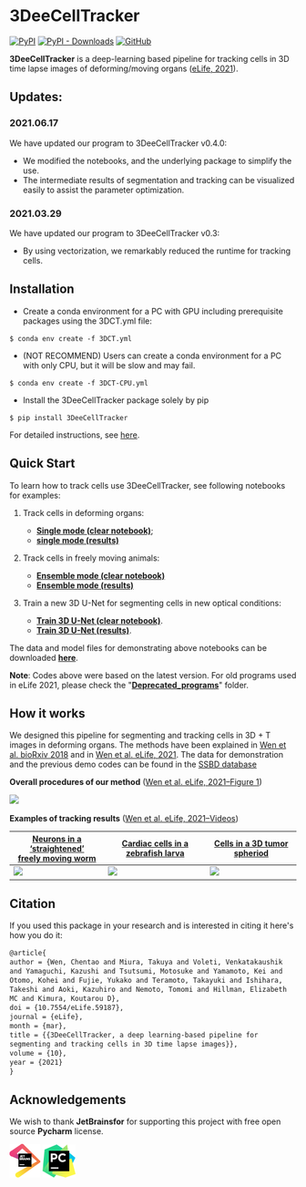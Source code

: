 # 3DeeCellTracker
[![PyPI](https://img.shields.io/pypi/v/3DeeCellTracker)](https://pypi.org/project/3DeeCellTracker/) [![PyPI - Downloads](https://img.shields.io/pypi/dm/3DeeCellTracker)](https://pypi.org/project/3DeeCellTracker/) [![GitHub](https://img.shields.io/github/license/WenChentao/3DeeCellTracker)](https://github.com/WenChentao/3DeeCellTracker/blob/master/LICENSE)

**3DeeCellTracker** is a deep-learning based pipeline for tracking cells in 3D time lapse images of deforming/moving organs ([eLife, 2021](https://elifesciences.org/articles/59187)).

## Updates:
### 2021.06.17
We have updated our program to 3DeeCellTracker v0.4.0:
- We modified the notebooks, and the underlying package to simplify the use.
- The intermediate results of segmentation and tracking can be visualized easily to assist the parameter optimization. 

### 2021.03.29
We have updated our program to 3DeeCellTracker v0.3:
- By using vectorization, we remarkably reduced the runtime for tracking cells.

## Installation

* Create a conda environment for a PC with GPU including prerequisite packages using the 3DCT.yml file:

```console
$ conda env create -f 3DCT.yml
```

* (NOT RECOMMEND) Users can create a conda environment for a PC with only CPU, but it will be slow and may fail.
```console
$ conda env create -f 3DCT-CPU.yml
```

* Install the 3DeeCellTracker package solely by pip

```console
$ pip install 3DeeCellTracker
```

For detailed instructions, see [here](Doc/Enviroment.md).
## Quick Start
To learn how to track cells use 3DeeCellTracker, see following notebooks for examples:
1. Track cells in deforming organs: 
    - [**Single mode (clear notebook)**](Examples/single_mode_worm1-clear.ipynb);
    - [**single mode (results)**](https://wenchentao.github.io//3DeeCellTracker/Examples/single_mode_worm1.html)


2. Track cells in freely moving animals: 
    - [**Ensemble mode (clear notebook)**](Examples/ensemble_mode_worm4-clear.ipynb)
    - [**Ensemble mode (results)**](https://wenchentao.github.io//3DeeCellTracker/Examples/ensemble_mode_worm4.html)


3. Train a new 3D U-Net for segmenting cells in new optical conditions: 
    - [**Train 3D U-Net (clear notebook)**](Examples/3D_U_Net_training-clear.ipynb).
    - [**Train 3D U-Net (results)**](https://wenchentao.github.io//3DeeCellTracker/Examples/3D_U_Net_training.html).
   
The data and model files for demonstrating above notebooks can be downloaded [**here**](https://osf.io/dt76c/).

**Note**: Codes above were based on the latest version. 
For old programs used in eLife 2021, please check the "[**Deprecated_programs**](Deprecated_programs)" folder.

## How it works
We designed this pipeline for segmenting and tracking cells in 3D + T images in deforming organs. The methods have been explained in [Wen et al. bioRxiv 2018]( https://doi.org/10.1101/385567) and in [Wen et al. eLife, 2021](https://elifesciences.org/articles/59187).
The data for demonstration and the previous demo codes can be found in the [SSBD database](http://ssbd.qbic.riken.jp/set/20190602/)

**Overall procedures of our method** ([Wen et al. eLife, 2021–Figure 1](https://elifesciences.org/articles/59187/figures#content))

<img src="https://iiif.elifesciences.org/lax:59187%2Felife-59187-fig1-v1.tif/full/1500,/0/default.jpg" width="400">

**Examples of tracking results** ([Wen et al. eLife, 2021–Videos](https://elifesciences.org/articles/59187/figures#content))

| [Neurons in a ‘straightened’ <br />freely moving worm](https://static-movie-usa.glencoesoftware.com/mp4/10.7554/5/4ce9eaa4a84bf7847c99c81a13ccafd797b40218/elife-59187-fig6-video1.mp4)| [Cardiac cells in a zebrafish larva](https://static-movie-usa.glencoesoftware.com/mp4/10.7554/5/4ce9eaa4a84bf7847c99c81a13ccafd797b40218/elife-59187-fig7-video2.mp4) | [Cells in a 3D tumor spheriod](https://static-movie-usa.glencoesoftware.com/mp4/10.7554/5/4ce9eaa4a84bf7847c99c81a13ccafd797b40218/elife-59187-fig8-video2.mp4) |
| ------------- | ------------- | ------------- | 
| <img src="https://user-images.githubusercontent.com/27986173/115169952-63b4e600-a0fa-11eb-9b85-91292bc9d419.gif" width="340">| <img src="https://user-images.githubusercontent.com/27986173/115170418-90b5c880-a0fb-11eb-9382-13690c3375dc.gif" width="400">| <img src="https://user-images.githubusercontent.com/27986173/115170434-9ad7c700-a0fb-11eb-9004-2e4cff86f7ab.gif" width="200">|


## Citation

If you used this package in your research and is interested in citing it here's how you do it:

```
@article{
author = {Wen, Chentao and Miura, Takuya and Voleti, Venkatakaushik and Yamaguchi, Kazushi and Tsutsumi, Motosuke and Yamamoto, Kei and Otomo, Kohei and Fujie, Yukako and Teramoto, Takayuki and Ishihara, Takeshi and Aoki, Kazuhiro and Nemoto, Tomomi and Hillman, Elizabeth MC and Kimura, Koutarou D},
doi = {10.7554/eLife.59187},
journal = {eLife},
month = {mar},
title = {{3DeeCellTracker, a deep learning-based pipeline for segmenting and tracking cells in 3D time lapse images}},
volume = {10},
year = {2021}
}
```

## Acknowledgements
We wish to thank **JetBrainsfor** for supporting this project 
with free open source **Pycharm** license.

[![Pycharm Logo](pictures/jetbrains_small.png)](https://www.jetbrains.com/) 
[![Pycharm Logo](pictures/icon-pycharm_small.png)](https://www.jetbrains.com/pycharm/)